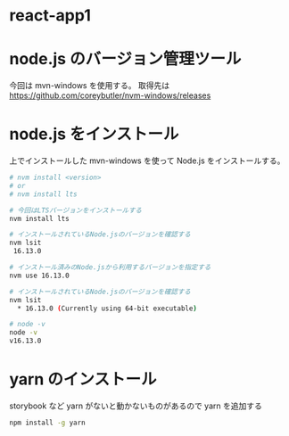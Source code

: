 # react-app1

# node.js のバージョン管理ツール

今回は mvn-windows を使用する。
取得先は https://github.com/coreybutler/nvm-windows/releases

# node.js をインストール

上でインストールした mvn-windows を使って Node.js をインストールする。

```bash
# nvm install <version>
# or
# nvm install lts

# 今回はLTSバージョンをインストールする
nvm install lts

# インストールされているNode.jsのバージョンを確認する
nvm lsit
 16.13.0

# インストール済みのNode.jsから利用するバージョンを指定する
nvm use 16.13.0

# インストールされているNode.jsのバージョンを確認する
nvm lsit
  * 16.13.0 (Currently using 64-bit executable)

# node -v
node -v
v16.13.0
```

# yarn のインストール

storybook など yarn がないと動かないものがあるので yarn を追加する

```bash
npm install -g yarn
```
